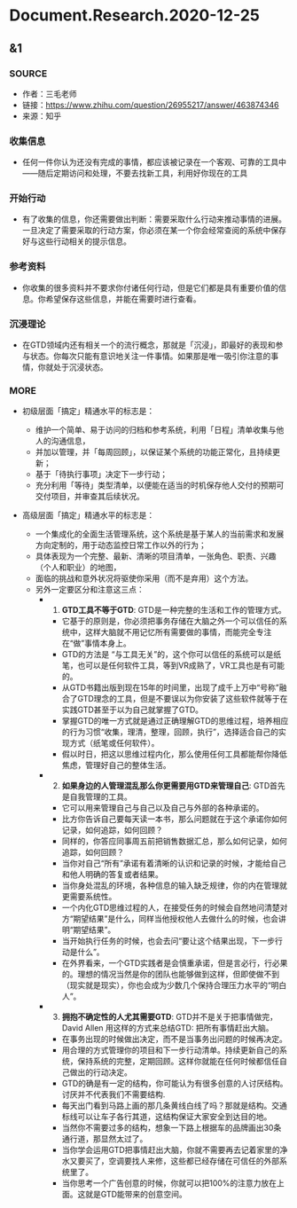 # Document.Research.2020-12-25

## &1
### SOURCE
- 作者：三毛老师
- 链接：https://www.zhihu.com/question/26955217/answer/463874346
- 来源：知乎

### 收集信息
- 任何一件你认为还没有完成的事情，都应该被记录在一个客观、可靠的工具中——随后定期访问和处理，不要去找新工具，利用好你现在的工具

### 开始行动
- 有了收集的信息，你还需要做出判断：需要采取什么行动来推动事情的进展。一旦决定了需要采取的行动方案，你必须在某一个你会经常查阅的系统中保存好与这些行动相关的提示信息。

### 参考资料
- 你收集的很多资料并不要求你付诸任何行动，但是它们都是具有重要价值的信息。你希望保存这些信息，并能在需要时进行查看。

### 沉浸理论
- 在GTD领域内还有相关一个的流行概念，那就是「沉浸」，即最好的表现和参与状态。你每次只能有意识地关注一件事情。如果那是唯一吸引你注意的事情，你就处于沉浸状态。

### MORE
- 初级层面「搞定」精通水平的标志是：
  - 维护一个简单、易于访问的归档和参考系统，利用「日程」清单收集与他人的沟通信息，
  - 并加以管理，并「每周回顾」，以保证某个系统的功能正常化，且持续更新；
  - 基于「待执行事项」决定下一步行动；
  - 充分利用「等待」类型清单，以便能在适当的时机保存他人交付的预期可交付项目，并审查其后续状况。
  
- 高级层面「搞定」精通水平的标志是：
  - 一个集成化的全面生活管理系统，这个系统是基于某人的当前需求和发展方向定制的，用于动态监控日常工作以外的行为；
  - 具体表现为一个完整、最新、清晰的项目清单，一张角色、职责、兴趣（个人和职业）的地图，
  - 面临的挑战和意外状况将驱使你采用（而不是弃用）这个方法。
  - 另外一定要区分和注意这三点：
    - 1. **GTD工具不等于GTD**: GTD是一种完整的生活和工作的管理方式。
      - 它基于的原则是，你必须把事务存储在大脑之外一个可以信任的系统中，这样大脑就不用记忆所有需要做的事情，而能完全专注在“做”事情本身上。
      - GTD的方法是 “与工具无关”的，这个你可以信任的系统可以是纸笔，也可以是任何软件工具，等到VR成熟了，VR工具也是有可能的。
      - 从GTD书籍出版到现在15年的时间里，出现了成千上万中“号称”融合了GTD理念的工具，但是不要误以为你安装了这些软件就等于在实践GTD甚至于以为自己就掌握了GTD。
      - 掌握GTD的唯一方式就是通过正确理解GTD的思维过程，培养相应的行为习惯“收集，理清，整理，回顾，执行”，选择适合自己的实现方式（纸笔或任何软件）。
      - 假以时日，把这以思维过程内化，那么使用任何工具都能帮你降低焦虑，管理好自己的整体生活。
      
     - 2. **如果身边的人管理混乱那么你更需要用GTD来管理自己**: GTD首先是自我管理的工具。
       - 它可以用来管理自己与自己以及自己与外部的各种承诺的。
       - 比方你告诉自己要每天读一本书，那么问题就在于这个承诺你如何记录，如何追踪，如何回顾？
       - 同样的，你答应同事周五前把销售数据汇总，那么如何记录，如何追踪，如何回顾？
       - 当你对自己“所有”承诺有着清晰的认识和记录的时候，才能给自己和他人明确的答复或者结果。
       - 当你身处混乱的环境，各种信息的输入缺乏规律，你的内在管理就更需要系统性。
       - 一个内化GTD思维过程的人，在接受任务的时候会自然地问清楚对方“期望结果”是什么，同样当他授权他人去做什么的时候，也会讲明“期望结果”。
       - 当开始执行任务的时候，也会去问“要让这个结果出现，下一步行动是什么”。
       - 在外界看来，一个GTD实践者是会慎重承诺，但是言必行，行必果的。理想的情况当然是你的团队也能够做到这样，但即使做不到（现实就是现实），你也会成为少数几个保持合理压力水平的“明白人”。
      
      - 3. **拥抱不确定性的人尤其需要GTD**: GTD并不是关于把事情做完，David Allen 用这样的方式来总结GTD: 把所有事情赶出大脑。
        - 在事务出现的时候做出决定，而不是当事务出问题的时候再决定。
        - 用合理的方式管理你的项目和下一步行动清单。持续更新自己的系统，保持系统的完整，定期回顾。这样你就能在任何时候都信任自己做出的行动决定。
        - GTD的确是有一定的结构，你可能认为有很多创意的人讨厌结构。讨厌并不代表我们不需要结构.
        - 每天出门看到马路上画的那几条黄线白线了吗？那就是结构。交通标线可以让车子各行其道，这结构保证大家安全到达目的地。
        - 当然你不需要过多的结构，想象一下路上根据车的品牌画出30条通行道，那显然太过了。
        - 当你学会运用GTD把事情赶出大脑，你就不需要再去记着家里的净水又要买了，空调要找人来修，这些都已经存储在可信任的外部系统里了。
        - 当你思考一个广告创意的时候，你就可以把100%的注意力放在上面。这就是GTD能带来的创意空间。


